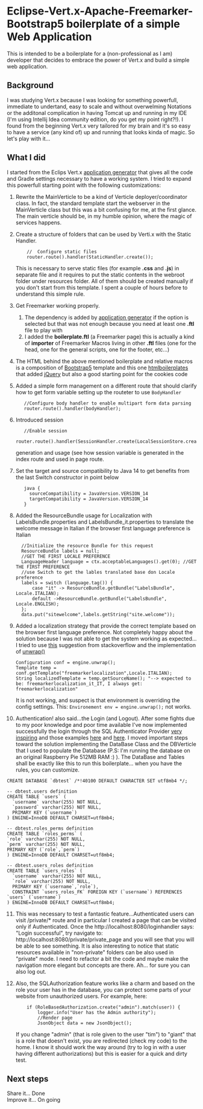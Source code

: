 # Eclipse-Vert.x-Apache-Freemarker-Bootstrap5 boilerplate of a simple Web Application

This is intended to be a boilerplate for a (non-professional as I am) developer that decides to embrace the power of Vert.x and build a simple web application. 

## Background
I was studying Vert.x because I was looking for something powerfull, immediate to undertand, easy to scale and without overwelming Notations or the additonal complication in having Tomcat up and running in my IDE (I'm using Intellij Idea community edition, do you get my point right?!).
I found from the beginning Vert.x very tailored for my brain and it's so easy to have a service (any kind of) up and running that looks kinda of magic.
So let's play with it...

## What I did 
I started from the Eclips Vert.x [application generator](https://start.vertx.io/) that gives all the code and Gradle settings necessary to have a working system.
I tried to expand this powerfull starting point with the following customizations:

1. Rewrite the MainVerticle to be a kind of Verticle deployer/coordinator class. In fact, the standard template start the webserver in the MainVerticle class but this was a bit confusing for me, at the first glance.
   The main verticle should be, in my humble opinion, where the magic of services happens.
   
2. Create a structure of folders that can be used by Verti.x with the Static Handler.
   ```
       //  Configure static files
       router.route().handler(StaticHandler.create());
    ```
   This is necessary to serve static files (for example **.css** and **.js**) in separate file and it requires to put the static contents in the webroot folder under resources folder.
   All of them should be created manually if you don't start from this template. I spent a couple of hours before to understand this simple rule.
   
3. Get Freemarker working properly. 
   1. The dependency is added by [application generator](https://start.vertx.io/) if the option is selected but that was not enough because you need at least one **.ftl** file to play with
   2. I added the **boilerplate.ftl** (a Freemarker page) this is actually a kind of **importer** of Freemarker Macros living in other **.ftl** files (one for the head, one for the general scripts, one for the footer, etc...)
   
4. The HTML behind the above mentioned boilerplate and relative macros is a composition of [Bootstrap5](https://getbootstrap.com/docs/5.0/getting-started/introduction/) template and this one [htmlboilerplates](https://htmlboilerplates.com/) that added [jQuery](https://jquery.com/) but also a good starting point for the cookies code

5. Added a simple form management on a different route that should clarify how to get form variable setting up the routeter to use ```BodyHandler``` 
   ```
      //Configure body handler to enable multipart form data parsing
      router.route().handler(bodyHandler);
   ```
   
6. Introduced session 
   ```
      //Enable session
      router.route().handler(SessionHandler.create(LocalSessionStore.create(vertx)));
   ``` 
   generation and usage (see how session variable is generated in the index route and used in page route.

7. Set the target and source compatibility to Java 14 to get benefits from the last Switch constructor in point below
   ```
      java {
        sourceCompatibility = JavaVersion.VERSION_14
        targetCompatibility = JavaVersion.VERSION_14
      }   
   ``` 
8. Added the ResourceBundle usage for Localization with LabelsBundle.properties and LabelsBundle_it.properties to translate the welcome message in Italian if the browser first language preference is Italian
   ```
     //Initialize the resource Bundle for this request
     ResourceBundle labels = null;
     //GET THE FIRST LOCALE PREFERENCE
     LanguageHeader language = ctx.acceptableLanguages().get(0); //GET THE FIRST PREFERENCE
     //use Switch to get the lables translated base don Locale preference
     labels = switch (language.tag()) {
         case "it" -> ResourceBundle.getBundle("LabelsBundle", Locale.ITALIAN);
         default ->ResourceBundle.getBundle("LabelsBundle", Locale.ENGLISH);
     };
     data.put("sitewelcome",labels.getString("site.welcome"));
   ``` 
9. Added a localization strategy that provide the correct template based on the browser first language preference.
   Not completely happy about the solution because I was not able to get the system working as expected... I tried to use [this](https://stackoverflow.com/questions/23020094/freemarker-configuration-get-template-by-locale-and-template-name) suggestion from stackoverflow and the 
   implementation of [unwrap()](https://github.com/vert-x3/vertx-web/pull/1728)
   ```
   Configuration conf = engine.unwrap();
   Template temp = conf.getTemplate("freemarkerlocalization",Locale.ITALIAN);
   String localizedTemplate = temp.getSourceName(); "--> expected to be: freemarkerlocalization_it_IT, I always get: freemarkerlocalization"
   ```
   It is not working, and suspect is that environment is overriding the config settings. 
   This: ```Environement env = engine.unwrap();``` not works.

10. Authentication! also said...the Login (and Logout). After some fights due to my poor knowledge and poor time available I've now implemented successfully the login through the SQL Authenticator Provider [very inspiring](https://vertx.io/docs/vertx-auth-sql-client/java/) and those examples [here](https://github.com/vert-x3/vertx-examples/blob/4.x/web-examples/src/main/java/io/vertx/example/web/authjdbc/Server.java)
    and [here](https://github.com/vert-x3/vertx-examples/blob/4.x/web-examples/src/main/java/io/vertx/example/web/auth/Server.java).
    I moved important steps toward the solution implementing the DataBase Class and the DBVerticle that I used to populate the Database (P.S: I'm running the database on an original Raspberry Pie 512MB RAM :) ).
    The DataBase and Tables shall be exactly like this to run this boilerplate... when you have the rules, you can customize.
   ```
   CREATE DATABASE `dbtest` /*!40100 DEFAULT CHARACTER SET utf8mb4 */;

   -- dbtest.users definition
   CREATE TABLE `users` (
     `username` varchar(255) NOT NULL,
     `password` varchar(255) NOT NULL,
     PRIMARY KEY (`username`)
   ) ENGINE=InnoDB DEFAULT CHARSET=utf8mb4;

   -- dbtest.roles_perms definition
   CREATE TABLE `roles_perms` (
   `role` varchar(255) NOT NULL,
   `perm` varchar(255) NOT NULL,
   PRIMARY KEY (`role`,`perm`)
   ) ENGINE=InnoDB DEFAULT CHARSET=utf8mb4;

   -- dbtest.users_roles definition
   CREATE TABLE `users_roles` (
     `username` varchar(255) NOT NULL,
     `role` varchar(255) NOT NULL,
     PRIMARY KEY (`username`,`role`),
     CONSTRAINT `users_roles_FK` FOREIGN KEY (`username`) REFERENCES `users` (`username`)
   ) ENGINE=InnoDB DEFAULT CHARSET=utf8mb4;
   ```
11. This was necessary to test a fantastic feature...Authenticated users can visit /private/* route and in particular I created a page that can be visited only if Authenticated.
    Once the http://localhost:8080/loginhandler says: "Login successful", try navigate to: http://localhost:8080/private/private_page and you will see that you will be able to see something.
    It is also interesting to notice that static resources available in "non-private" folders can be also used in "private" mode.
    I need to refactor a bit the code and maybe make the navigation more elegant but concepts are there. 
    Ah... for sure you can also log out.

12. Also, the SQLAuthorization feature works like a charm and based on the role your user has in the database, you can protect some parts of your website from unauthorized users.
    For example, here:
    ```
        if (RoleBasedAuthorization.create("admin").match(user)) {
            logger.info("User has the Admin authority");
            //Render page
            JsonObject data = new JsonObject();
    ```
    If you change "admin" (that is role given to the user "tim") to "giant" that is a role that doesn't exist, you are redirected (check my code) to the home.
    I know it should work the way around (try to log in with a user having different authorizations) but this is easier for a quick and dirty test.

## Next steps
Share it... Done  
Improve it... On going
